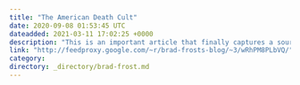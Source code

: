 ```yaml
---
title: "The American Death Cult"
date: 2020-09-08 01:53:45 UTC
dateadded: 2021-03-11 17:02:25 +0000
description: "This is an important article that finally captures a source of frustration I have with right-wing politics. There is no rational, logical reason for not responding with all of our hearts and minds to save lives in this pandemic. But […]"
link: "http://feedproxy.google.com/~r/brad-frosts-blog/~3/wRhPM8PLbVQ/"
category:
directory: _directory/brad-frost.md
---
```

